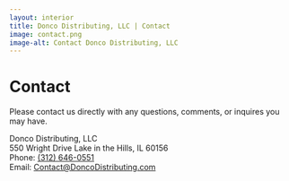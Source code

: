 ```yaml
---
layout: interior
title: Donco Distributing, LLC | Contact
image: contact.png
image-alt: Contact Donco Distributing, LLC
---
```


# Contact

Please contact us directly with any questions, comments, or inquires you may have.

Donco Distributing, LLC  
550 Wright Drive Lake in the Hills, IL 60156  
Phone: <span itemprop="telephone"><a href="tel:+13126460551">(312) 646-0551</a></span>  
Email: <a href="mailto:Contact@DoncoDistributing.com">Contact@DoncoDistributing.com</a>
